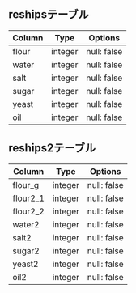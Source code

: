 ## reshipsテーブル

| Column                 | Type       | Options                         |
| -----------------------| ---------- | ------------------------------- |
| flour                  | integer    | null: false                     |
| water                  | integer    | null: false                     |
| salt                   | integer    | null: false                     |
| sugar                  | integer    | null: false                     |
| yeast                  | integer    | null: false                     |
| oil                    | integer    | null: false                     |

## reships2テーブル

| Column                 | Type       | Options                         |
| -----------------------| ---------- | ------------------------------- |
| flour_g                | integer    | null: false                     |
| flour2_1               | integer    | null: false                     |
| flour2_2               | integer    | null: false                     |
| water2                 | integer    | null: false                     |
| salt2                  | integer    | null: false                     |
| sugar2                 | integer    | null: false                     |
| yeast2                 | integer    | null: false                     |
| oil2                   | integer    | null: false                     |
